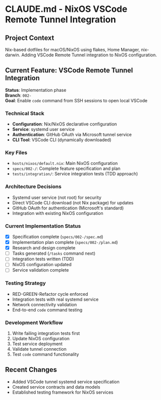# CLAUDE.md - NixOS VSCode Remote Tunnel Integration

## Project Context

Nix-based dotfiles for macOS/NixOS using flakes, Home Manager, nix-darwin. Adding VSCode Remote Tunnel integration to NixOS configuration.

## Current Feature: VSCode Remote Tunnel Integration

**Status**: Implementation phase  
**Branch**: `002-`  
**Goal**: Enable `code` command from SSH sessions to open local VSCode

### Technical Stack

- **Configuration**: Nix/NixOS declarative configuration
- **Service**: systemd user service  
- **Authentication**: GitHub OAuth via Microsoft tunnel service
- **CLI Tool**: VSCode CLI (dynamically downloaded)

### Key Files

- `hosts/nixos/default.nix`: Main NixOS configuration
- `specs/002-/`: Complete feature specification and plan
- `tests/integration/`: Service integration tests (TDD approach)

### Architecture Decisions

- Systemd user service (not root) for security
- Direct VSCode CLI download (not Nix package) for updates
- GitHub OAuth for authentication (Microsoft's standard)
- Integration with existing NixOS configuration

### Current Implementation Status

- [x] Specification complete (`specs/002-/spec.md`)
- [x] Implementation plan complete (`specs/002-/plan.md`)
- [x] Research and design complete
- [ ] Tasks generated (`/tasks` command next)
- [ ] Integration tests written (TDD)
- [ ] NixOS configuration updated
- [ ] Service validation complete

### Testing Strategy

- RED-GREEN-Refactor cycle enforced
- Integration tests with real systemd service
- Network connectivity validation
- End-to-end `code` command testing

### Development Workflow

1. Write failing integration tests first
2. Update NixOS configuration  
3. Test service deployment
4. Validate tunnel connection
5. Test `code` command functionality

## Recent Changes

- Added VSCode tunnel systemd service specification
- Created service contracts and data models
- Established testing framework for NixOS services
